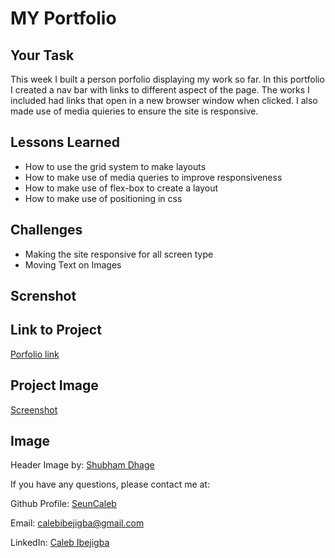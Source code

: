 # MY Portfolio

## Your Task

This week I built a person porfolio displaying my work so far. In this portfolio I created a nav bar with links  to different aspect of the page. The works I included had links that open in a new browser window when clicked. I also made use of media quieries to ensure the site is responsive. 

## Lessons Learned 

* How to use the grid system to make layouts
* How to make use of media queries to improve responsiveness
* How to make use of flex-box to create a layout 
* How to make use of positioning in css

## Challenges 
 * Making the site responsive for all screen type 
 * Moving Text on Images 
 
## Screnshot 

## Link to Project
[ Porfolio link ](https://seuncaleb.github.io/Portfolio1.0/) 

## Project Image
[Screenshot](./starter/images/127.0.0.1_5500_index.html.png)

## Image
Header Image by:
[Shubham Dhage](https://unsplash.com/@theshubhamdhage?utm_source=unsplash&utm_medium=referral&utm_content=creditCopyText) 

If you have any questions, please contact me at: 
 
  Github Profile: [ SeunCaleb ]( https://github.com/seuncaleb )  

  Email:  calebibejigba@gmail.com

  LinkedIn: [ Caleb Ibejigba ]( https://www.linkedin.com/in/calebibejigba)




